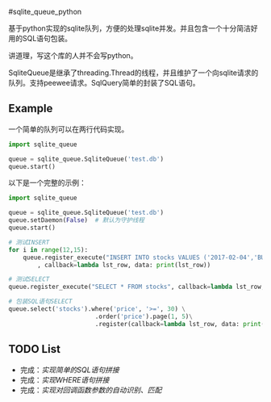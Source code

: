 #sqlite_queue_python

基于python实现的sqlite队列，方便的处理sqlite并发。并且包含一个十分简洁好用的SQL语句包装。

讲道理，写这个库的人并不会写python。

SqliteQueue是继承了threading.Thread的线程，并且维护了一个向sqlite请求的队列。支持peewee请求。SqlQuery简单的封装了SQL语句。

## Example

一个简单的队列可以在两行代码实现。

```python
import sqlite_queue

queue = sqlite_queue.SqliteQueue('test.db')
queue.start()
```

以下是一个完整的示例：

```python
import sqlite_queue

queue = sqlite_queue.SqliteQueue('test.db')
queue.setDaemon(False)  # 默认为守护线程
queue.start()

# 测试INSERT
for i in range(12,15):
    queue.register_execute("INSERT INTO stocks VALUES ('2017-02-04','BUY','RHAT',?,35.14)", (i,)
		, callback=lambda lst_row, data: print(lst_row))

# 测试SELECT
queue.register_execute("SELECT * FROM stocks", callback=lambda lst_row, data: print(data))

# 包装SQL语句SELECT
queue.select('stocks').where('price', '>=', 30) \
                        .order('price').page(1, 5)\
                        .register(callback=lambda lst_row, data: print(data))
```

## TODO List

- 完成：_实现简单的SQL语句拼接_
- 完成：_实现WHERE语句拼接_
- 完成：_实现对回调函数参数的自动识别、匹配_
